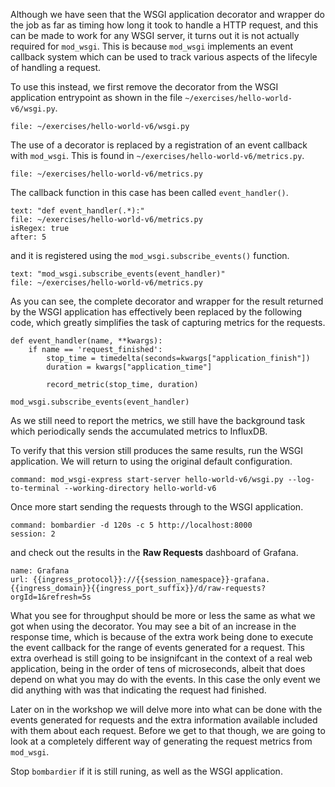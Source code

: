 Although we have seen that the WSGI application decorator and wrapper do the job as far as timing how long it took to handle a HTTP request, and this can be made to work for any WSGI server, it turns out it is not actually required for `mod_wsgi`. This is because `mod_wsgi` implements an event callback system which can be used to track various aspects of the lifecyle of handling a request.

To use this instead, we first remove the decorator from the WSGI application entrypoint as shown in the file `~/exercises/hello-world-v6/wsgi.py`.

```editor:open-file
file: ~/exercises/hello-world-v6/wsgi.py
```

The use of a decorator is replaced by a registration of an event callback with `mod_wsgi`. This is found in `~/exercises/hello-world-v6/metrics.py`.

```editor:open-file
file: ~/exercises/hello-world-v6/metrics.py
```

The callback function in this case has been called `event_handler()`.

```editor:select-lines-in-file
text: "def event_handler(.*):"
file: ~/exercises/hello-world-v6/metrics.py
isRegex: true
after: 5
```

and it is registered using the `mod_wsgi.subscribe_events()` function.

```editor:select-lines-in-file
text: "mod_wsgi.subscribe_events(event_handler)"
file: ~/exercises/hello-world-v6/metrics.py
```

As you can see, the complete decorator and wrapper for the result returned by the WSGI application has effectively been replaced by the following code, which greatly simplifies the task of capturing metrics for the requests.

```
def event_handler(name, **kwargs):
    if name == 'request_finished':
        stop_time = timedelta(seconds=kwargs["application_finish"])
        duration = kwargs["application_time"]

        record_metric(stop_time, duration)

mod_wsgi.subscribe_events(event_handler)
```

As we still need to report the metrics, we still have the background task which periodically sends the accumulated metrics to InfluxDB.

To verify that this version still produces the same results, run the WSGI application. We will return to using the original default configuration.

```terminal:execute
command: mod_wsgi-express start-server hello-world-v6/wsgi.py --log-to-terminal --working-directory hello-world-v6
```

Once more start sending the requests through to the WSGI application.

```terminal:execute
command: bombardier -d 120s -c 5 http://localhost:8000
session: 2
```

and check out the results in the **Raw Requests** dashboard of Grafana.

```dashboard:reload-dashboard
name: Grafana
url: {{ingress_protocol}}://{{session_namespace}}-grafana.{{ingress_domain}}{{ingress_port_suffix}}/d/raw-requests?orgId=1&refresh=5s
```

What you see for throughput should be more or less the same as what we got when using the decorator. You may see a bit of an increase in the response time, which is because of the extra work being done to execute the event callback for the range of events generated for a request. This extra overhead is still going to be insignifcant in the context of a real web application, being in the order of tens of microseconds, albeit that does depend on what you may do with the events. In this case the only event we did anything with was that indicating the request had finished.

Later on in the workshop we will delve more into what can be done with the events generated for requests and the extra information available included with them about each request. Before we get to that though, we are going to look at a completely different way of generating the request metrics from `mod_wsgi`.

Stop `bombardier` if it is still runing, as well as the WSGI application.

```terminal:interrupt-all
```
